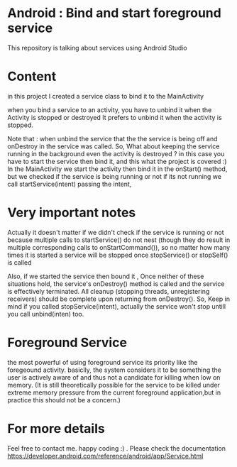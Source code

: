 # Android : Bind and start foreground service

This repository is talking about services using Android Studio

# Content

in this project I created a service class to bind it to the MainActivity

when you bind  a service to an activity, you have to unbind it when the Activity is stopped or destroyed
It prefers to unbind it when the activity is stopped.

Note that : when unbind the service that the the service is being off and onDestroy in the service was called.
So, What about keeping the service running in the background even the activity is destroyed ? 
in this case you have to start the service then bind it, and this what the project is covered :)
In the MainActivity we start the activity then bind it in the onStart() method, but we checked if the service is 
being running or not if its not running we call startService(intent) passing the intent, 
# Very important notes 
Actually it doesn't matter if we didn't check if the service is running or not because 
multiple calls to startService() do not nest (though they do result in multiple corresponding calls to onStartCommand()),
so no matter how many times it is started a service will be stopped once stopService() or stopSelf() is called

Also, if we started the service then bound it , Once neither of these situations hold, the service's onDestroy() method 
is called and the service is effectively terminated. 
All cleanup (stopping threads, unregistering receivers) should be complete upon returning from onDestroy().
So, Keep in mind if you called stopService(intent), actually the service won't stop untill you call unbind(inten) too.
# Foreground Service
the most powerful of using foreground service its priority like the foregeound activity.
basiclly, the system considers it to be something the user is actively aware of and thus not a candidate
for killing when low on memory. (It is still theoretically possible for the service to be killed under extreme
memory pressure from the current foreground application,but in practice this should not be a concern.)
# For more details 
Feel free to contact me.  happy coding  :) . 
Please check the documentation
https://developer.android.com/reference/android/app/Service.html


